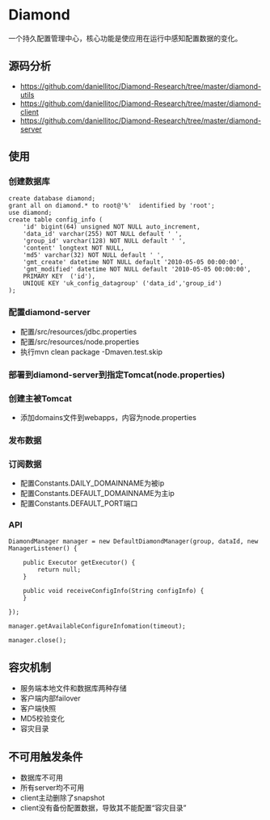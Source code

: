 # Diamond #

一个持久配置管理中心，核心功能是使应用在运行中感知配置数据的变化。

## 源码分析

* https://github.com/daniellitoc/Diamond-Research/tree/master/diamond-utils
* https://github.com/daniellitoc/Diamond-Research/tree/master/diamond-client
* https://github.com/daniellitoc/Diamond-Research/tree/master/diamond-server


## 使用

### 创建数据库

    create database diamond;
    grant all on diamond.* to root@'%'  identified by 'root';
    use diamond;
    create table config_info (
        'id' bigint(64) unsigned NOT NULL auto_increment,
        'data_id' varchar(255) NOT NULL default ' ',
        'group_id' varchar(128) NOT NULL default ' ',
        'content' longtext NOT NULL,
        'md5' varchar(32) NOT NULL default ' ',
        'gmt_create' datetime NOT NULL default '2010-05-05 00:00:00',
        'gmt_modified' datetime NOT NULL default '2010-05-05 00:00:00',
        PRIMARY KEY  ('id'),
        UNIQUE KEY 'uk_config_datagroup' ('data_id','group_id')
    );

### 配置diamond-server

* 配置/src/resources/jdbc.properties
* 配置/src/resources/node.properties
* 执行mvn clean package -Dmaven.test.skip

### 部署到diamond-server到指定Tomcat(node.properties)

### 创建主被Tomcat

* 添加domains文件到webapps，内容为node.properties

### 发布数据

### 订阅数据

* 配置Constants.DAILY_DOMAINNAME为被ip
* 配置Constants.DEFAULT_DOMAINNAME为主ip
* 配置Constants.DEFAULT_PORT端口

### API

    DiamondManager manager = new DefaultDiamondManager(group, dataId, new ManagerListener() {

        public Executor getExecutor() {
            return null;
        }

        public void receiveConfigInfo(String configInfo) {
        }

    });

    manager.getAvailableConfigureInfomation(timeout);

    manager.close();

## 容灾机制

* 服务端本地文件和数据库两种存储
* 客户端内部failover
* 客户端快照
* MD5校验变化
* 容灾目录

## 不可用触发条件

* 数据库不可用
* 所有server均不可用
* client主动删除了snapshot
* client没有备份配置数据，导致其不能配置“容灾目录”


